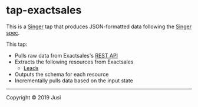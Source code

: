 # tap-exactsales

This is a [Singer](https://singer.io) tap that produces JSON-formatted data following the [Singer spec](https://github.com/singer-io/getting-started/blob/master/SPEC.md).

This tap:
- Pulls raw data from Exactsales's [REST API](https://exactdev.docs.apiary.io/)
- Extracts the following resources from Exactsales
  - [Leads](https://exactdev.docs.apiary.io/#reference/0/lista-de-leads/listar)
- Outputs the schema for each resource
- Incrementally pulls data based on the input state


---

Copyright &copy; 2019 Jusi
